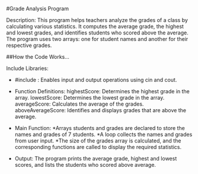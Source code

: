#Grade Analysis Program

Description:
This program helps teachers analyze the grades of a class by 
calculating various statistics. It computes the average grade, the 
highest and lowest grades, and identifies students who scored above 
the average. The program uses two arrays: one for student names and 
another for their respective grades.

##How the Code Works...

Include Libraries:
- #include <iostream>: 
Enables input and output operations using cin and cout.

- Function Definitions:
highestScore: Determines the highest grade in the array.
lowestScore: Determines the lowest grade in the array.
averageScore: Calculates the average of the grades.
aboveAverageScore: Identifies and displays grades that are above the 
average.

- Main Function:
*Arrays students and grades are declared to store the names and grades 
of 7 students.
*A loop collects the names and grades from user input.
*The size of the grades array is calculated, and the corresponding functions are called to display the required statistics.

- Output:
The program prints the average grade, highest and lowest scores, and lists the students who scored above average.
